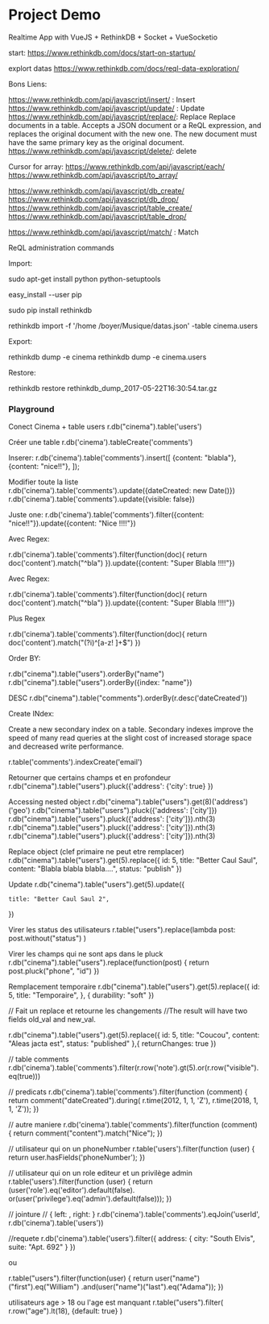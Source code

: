 # Project Demo

Realtime App with VueJS + RethinkDB + Socket + VueSocketio


start:
https://www.rethinkdb.com/docs/start-on-startup/

explort datas
https://www.rethinkdb.com/docs/reql-data-exploration/

Bons Liens:

https://www.rethinkdb.com/api/javascript/insert/ : Insert
https://www.rethinkdb.com/api/javascript/update/ : Update
https://www.rethinkdb.com/api/javascript/replace/: Replace
Replace documents in a table. Accepts a JSON document or a ReQL expression, and replaces the original document with the new one. The new document must have the same primary key as the original document.
https://www.rethinkdb.com/api/javascript/delete/: delete

Cursor for array: 
https://www.rethinkdb.com/api/javascript/each/
https://www.rethinkdb.com/api/javascript/to_array/

https://www.rethinkdb.com/api/javascript/db_create/
https://www.rethinkdb.com/api/javascript/db_drop/ 
https://www.rethinkdb.com/api/javascript/table_create/
https://www.rethinkdb.com/api/javascript/table_drop/




https://www.rethinkdb.com/api/javascript/match/ : Match




ReQL administration commands


Import:

sudo apt-get install python python-setuptools

easy_install --user pip

sudo pip install rethinkdb

rethinkdb import -f '/home
/boyer/Musique/datas.json'  -table cinema.users
 


 Export:
 
 rethinkdb dump -e cinema
 rethinkdb dump -e cinema.users



 Restore:

 rethinkdb restore rethinkdb_dump_2017-05-22T16:30:54.tar.gz


### Playground



Conect Cinema + table users
 r.db("cinema").table('users')

Créer une table
r.db('cinema').tableCreate('comments')

Inserer:
r.db('cinema').table('comments').insert([
  {content: "blabla"}, 
  {content: "nice!!"},
]);


Modifier toute la liste
r.db('cinema').table('comments').update({dateCreated: new Date()})
r.db('cinema').table('comments').update({visible: false})


Juste one:
r.db('cinema').table('comments').filter({content: "nice!!"}).update({content: "Nice !!!!"})


Avec Regex:

r.db('cinema').table('comments').filter(function(doc){
    return doc('content').match("^bla")
}).update({content: "Super Blabla !!!!"})



Avec Regex:

r.db('cinema').table('comments').filter(function(doc){
    return doc('content').match("^bla")
}).update({content: "Super Blabla !!!!"})

Plus Regex

r.db('cinema').table('comments').filter(function(doc){
    return doc('content').match("(?i)^[a-z\! ]+$")
})

Order BY:

r.db("cinema").table("users").orderBy("name")
r.db("cinema").table("users").orderBy({index: "name"})

DESC
r.db("cinema").table("comments").orderBy(r.desc('dateCreated'))


Create INdex:

Create a new secondary index on a table. Secondary indexes improve the speed of many read queries at the slight cost of increased storage space and decreased write performance. 

r.table('comments').indexCreate('email')


Retourner que certains champs et en profondeur
r.db("cinema").table("users").pluck({'address': {'city': true} })


Accessing nested object
r.db("cinema").table("users").get(8)('address')('geo')
r.db("cinema").table("users").pluck({'address': ['city']})
r.db("cinema").table("users").pluck({'address': ['city']}).nth(3)
r.db("cinema").table("users").pluck({'address': ['city']}).nth(3)
r.db("cinema").table("users").pluck({'address': ['city']}).nth(3)





Replace object (clef primaire ne peut etre remplacer)
r.db("cinema").table("users").get(5).replace({
  id: 5,
    title: "Better Caul Saul",
    content: "Blabla blabla blabla....",
    status: "publish"
})


Update
r.db("cinema").table("users").get(5).update({
  
    title: "Better Caul Saul 2",
})

Virer les status des utilisateurs
r.table("users").replace(lambda post:
    post.without("status")
)

Virer les champs qui ne sont aps dans le pluck
r.db("cinema").table("users").replace(function(post) {
    return post.pluck("phone", "id")
})

Remplacement temporaire
r.db("cinema").table("users").get(5).replace({
      id: 5,
      title: "Temporaire",
  }, {
      durability: "soft"
})

  
// Fait un replace et retourne les changements
//The result will have two fields old_val and new_val.


r.db("cinema").table("users").get(5).replace({
    id: 5,
    title: "Coucou",
    content: "Aleas jacta est",
    status: "published"
},{
    returnChanges: true
})


// table comments
r.db('cinema').table('comments').filter(r.row('note').gt(5).or(r.row("visible").eq(true)))

// predicats
r.db('cinema').table('comments').filter(function (comment) {
    return comment("dateCreated").during(
        r.time(2012, 1, 1, 'Z'), r.time(2018, 1, 1, 'Z'));
})

// autre maniere
r.db('cinema').table('comments').filter(function (comment) {
  return comment("content").match("Nice");
})

// utilisateur qui on un phoneNumber
r.table('users').filter(function (user) {
    return user.hasFields('phoneNumber');
})

// utilisateur qui on un role editeur et un privilège admin
r.table('users').filter(function (user) {
    return (user('role').eq('editor').default(false).
        or(user('privilege').eq('admin').default(false)));
})


// jointure
// { left: <left-document>, right: <right-document> }
r.db('cinema').table('comments').eqJoin('userId', r.db('cinema').table('users'))

//requete
r.db('cinema').table('users').filter({
    address: {
        city: "South Elvis",
        suite: "Apt. 692"
    }
})

ou

r.table("users").filter(function(user) {
    return user("name")("first").eq("William")
        .and(user("name")("last").eq("Adama"));
})


utilisateurs age > 18 ou l'age est manquant
r.table("users").filter(
    r.row("age").lt(18), {default: true}
)


